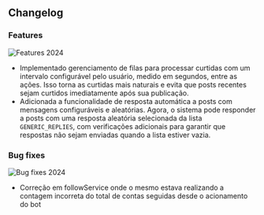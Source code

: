 ## Changelog

### Features 
![Features 2024](https://img.shields.io/badge/2024-features-E6007A?style=for-the-badge&logoColor=white)
- Implementado gerenciamento de filas para processar curtidas com um intervalo configurável pelo usuário, medido em segundos, entre as ações. Isso torna as curtidas mais naturais e evita que posts recentes sejam curtidos imediatamente após sua publicação.
- Adicionada a funcionalidade de resposta automática a posts com mensagens configuráveis e aleatórias. Agora, o sistema pode responder a posts com uma resposta aleatória selecionada da lista `GENERIC_REPLIES`, com verificações adicionais para garantir que respostas não sejam enviadas quando a lista estiver vazia.

### Bug fixes
![Bug fixes 2024](https://img.shields.io/badge/2024-bugs-blue?style=for-the-badge&logoColor=white)
- Correção em followService onde o mesmo estava realizando a contagem incorreta do total de contas seguidas desde o acionamento do bot
